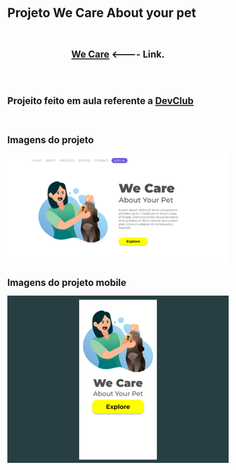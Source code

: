 <h1>Projeto We Care About your pet</h1>
<br>
<center><h2> <a href="https://alissonclaro.github.io/we-care/" target=”_blank”> We Care</a>  <---- Link.</h2>  </center>
<br>
<br>
<h2>Projeito feito em aula referente a <a href="https://aulas.devclub.com.br">DevClub</a></h2>
<br>
<h2>Imagens do projeto</h2>
<img src="img/we-care-wide.png">
<br>
<h2>Imagens do projeto mobile</h2>
<img src="img/we-care-cell.png">
